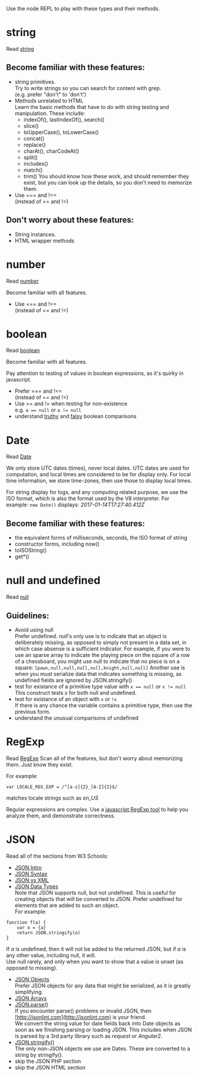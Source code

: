 Use the node REPL to play with these types and their methods.

# string 
Read [string](http://www.w3schools.com/js/js_strings.asp)

## Become familiar with these features:   
- string primitives.  
Try to write strings so you can search for content with grep.  
(e.g. prefer "don't" to 'don\'t')
- Methods unrelated to HTML  
Learn the basic methods that have to do with string testing and manipulation.
These include:
    - indexOf(), lastIndexOf(), search()
    - slice()
    - toUpperCase(), toLowerCase()
    - concat()
    - replace()
    - charAt(), charCodeAt()
    - split()
    - includes()
    - match()
    - trim()
You should know how these work, and should remember they exist, but you can look up the details, so you don't need to memorize them.
- Use ===  and !==  
(instead of == and !=)

## Don't worry about these features:
- String instances.
- HTML wrapper methods


# number

Read [number](http://www.w3schools.com/js/js_numbers.asp)

Become familiar with all features.
- Use ===  and !==  
(instead of == and !=)

# boolean

Read [boolean](http://www.w3schools.com/js/js_booleans.asp)

Become familiar with all features.

Pay attention to testing of values in boolean expressions, as it's quirky in javascript.
- Prefer ===  and !==  
(instead of == and !=)
- Use == and != when testing for non-existence  
e.g. ```a == null``` or ```a != null```
- understand [truthy](https://developer.mozilla.org/en-US/docs/Glossary/Truthy) and [falsy](https://developer.mozilla.org/en-US/docs/Glossary/falsy) boolean comparisons

# Date
Read [Date](http://www.w3schools.com/jsref/jsref_obj_date.asp)

We only store UTC dates (times), never local dates.
UTC dates are used for computation, and local times are considered to be for display only.
For local time information, we store time-zones, then use those to display local times.

For string display for logs, and any computing related purpose, we use the ISO format, which is also the format used by the V8 interpreter. For example:
```new Date()``` displays: *2017-01-14T17:27:40.412Z*


## Become familiar with these features:   
- the equivalent forms of milliseconds, seconds, the ISO format of string
- constructor forms, including now()
- toISOString()
- get*()


# null and undefined
Read [null](https://developer.mozilla.org/en-US/docs/Web/JavaScript/Reference/Global_Objects/null)

## Guidelines:   
- Avoid using null  
Prefer undefined.
*null*'s only use is to indicate that an object is deliberately missing, as opposed to simply not present in a data set, in which case absense is a sufficient indicator.
For example, if you were to use an sparse array to indicate the playing piece on the square of a row of a chessboard, you might use null to indicate that no piece is on a square: ```[pawn,null,null,null,null,knight,null,null]```
Another use is when you must serialize data that indicates something is missing, as undefined fields are ignored by JSON.stringify()
- test for existance of a primitive type value with ```x == null``` or ```x != null```
This construct tests x for both null and undefined.
- test for existance of an object with ```x``` or ```!x```  
If there is any chance the variable contains a primitive type, then use the previous form.
- understand the unusual comparisons of undefined  


# RegExp
Read [RegExp](http://www.w3schools.com/jsref/jsref_obj_regexp.asp)
Scan all of the features, but don't worry about memorizing them. Just know they exist.

For example:
```
var LOCALE_REG_EXP = /^[a-z]{2}_[A-Z]{2}$/
```
matches locale strings such as *en_US*

Regular expressions are complex. Use a [javascript RegExp tool](https://regex101.com/) to help you analyze them, and demonstrate correctness.


# JSON

Read all of the sections from W3 Schools:  
- [JSON Intro](http://www.w3schools.com/js/js_json_intro.asp)
- [JSON Syntax](http://www.w3schools.com/js/js_json_syntax.asp)
- [JSON vs XML](http://www.w3schools.com/js/js_json_xml.asp)
- [JSON Data Types](http://www.w3schools.com/js/js_json_datatypes.asp)  
Note that JSON supports null, but not undefined.
This is useful for creating objects that will be converted to JSON.
Prefer undefined for elements that are added to such an object.  
For example:  
```
function f(a) {
    var o = {a}
    return JSON.stringify(o)
}
```
If *a* is undefined, then it will not be added to the returned JSON, but if *a* is any other value, including null, it will.  
Use null rarely, and only when you want to show that a value is unset (as opposed to missing).
- [JSON Objects](http://www.w3schools.com/js/js_json_objects.asp)  
Prefer JSON objects for any data that might be serialized, as it is greatly simplifying.
- [JSON Arrays](http://www.w3schools.com/js/js_json_arrays.asp)
- [JSON.parse()](http://www.w3schools.com/js/js_json_parse.asp)  
If you encounter parse() problems or invalid JSON, then [http://jsonlint.com](http://jsonlint.com) is your friend.  
We convert the string value for date fields back into Date objects as soon as we finishing parsing or loading JSON. This includes when JSON is parsed by a 3rd party library such as *request* or *Angular2*.
- [JSON.stringify()](http://www.w3schools.com/js/js_json_stringify.asp)  
The only non-JSON objects we use are Dates. These are converted to a string by stringify().
- skip the JSON PHP section
- skip the JSON HTML section
